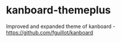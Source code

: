 # kanboard-themeplus
Improved and expanded theme of kanboard - https://github.com/fguillot/kanboard
